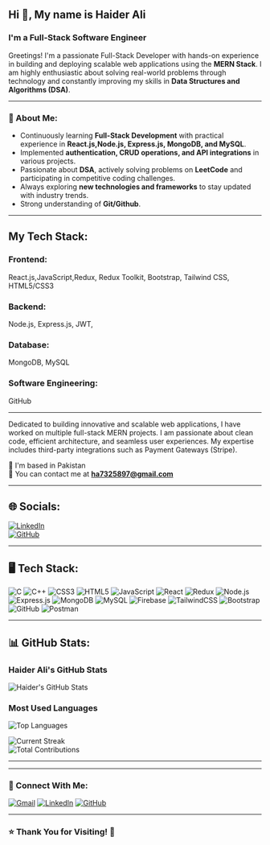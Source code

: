 ## Hi 👋, My name is Haider Ali
### I'm a Full-Stack Software Engineer

Greetings! I'm a passionate Full-Stack Developer with hands-on experience in building and deploying scalable web applications using the **MERN Stack**. I am highly enthusiastic about solving real-world problems through technology and constantly improving my skills in **Data Structures and Algorithms (DSA)**.

---

### 🚀 About Me:
- Continuously learning **Full-Stack Development** with practical experience in **React.js,Node.js, Express.js, MongoDB, and MySQL**.
- Implemented **authentication, CRUD operations, and API integrations** in various projects.
- Passionate about **DSA**, actively solving problems on **LeetCode** and participating in competitive coding challenges.
- Always exploring **new technologies and frameworks** to stay updated with industry trends.
- Strong understanding of **Git/Github**.

---
## My Tech Stack:

### Frontend:
React.js,JavaScript,Redux, Redux Toolkit, Bootstrap, Tailwind CSS, HTML5/CSS3

### Backend:
Node.js, Express.js, JWT,

### Database:
MongoDB, MySQL

### Software Engineering:
GitHub

---

Dedicated to building innovative and scalable web applications, I have worked on multiple full-stack MERN projects. I am passionate about clean code, efficient architecture, and seamless user experiences. My expertise includes third-party integrations such as Payment Gateways (Stripe).

📍 I'm based in Pakistan  
📧 You can contact me at **ha7325897@gmail.com**

---

## 🌐 Socials:
[![LinkedIn](https://img.shields.io/badge/LinkedIn-0077B5?style=for-the-badge&logo=linkedin&logoColor=white)](https://www.linkedin.com/in/haider-ali21/)  
[![GitHub](https://img.shields.io/badge/GitHub-181717?style=for-the-badge&logo=github&logoColor=white)](https://github.com/HaiderAli777)

---

## 🖥️ Tech Stack:
![C](https://img.shields.io/badge/C-A8B9CC?style=for-the-badge&logo=c&logoColor=white)
![C++](https://img.shields.io/badge/C%2B%2B-00599C?style=for-the-badge&logo=c%2B%2B&logoColor=white)
![CSS3](https://img.shields.io/badge/CSS3-1572B6?style=for-the-badge&logo=css3&logoColor=white)
![HTML5](https://img.shields.io/badge/HTML5-E34F26?style=for-the-badge&logo=html5&logoColor=white)
![JavaScript](https://img.shields.io/badge/JavaScript-F7DF1E?style=for-the-badge&logo=javascript&logoColor=black)
![React](https://img.shields.io/badge/React-20232A?style=for-the-badge&logo=react&logoColor=61DAFB)
![Redux](https://img.shields.io/badge/Redux-764ABC?style=for-the-badge&logo=redux&logoColor=white)
![Node.js](https://img.shields.io/badge/Node.js-339933?style=for-the-badge&logo=nodedotjs&logoColor=white)
![Express.js](https://img.shields.io/badge/Express.js-000000?style=for-the-badge&logo=express&logoColor=white)
![MongoDB](https://img.shields.io/badge/MongoDB-4EA94B?style=for-the-badge&logo=mongodb&logoColor=white)
![MySQL](https://img.shields.io/badge/MySQL-4479A1?style=for-the-badge&logo=mysql&logoColor=white)
![Firebase](https://img.shields.io/badge/Firebase-FFCA28?style=for-the-badge&logo=firebase&logoColor=black)
![TailwindCSS](https://img.shields.io/badge/TailwindCSS-38B2AC?style=for-the-badge&logo=tailwind-css&logoColor=white)
![Bootstrap](https://img.shields.io/badge/Bootstrap-7952B3?style=for-the-badge&logo=bootstrap&logoColor=white)
![GitHub](https://img.shields.io/badge/GitHub-181717?style=for-the-badge&logo=github&logoColor=white)
![Postman](https://img.shields.io/badge/Postman-FF6C37?style=for-the-badge&logo=postman&logoColor=white)

---

## 📊 GitHub Stats:

### Haider Ali's GitHub Stats

![Haider's GitHub Stats](https://github-readme-stats.vercel.app/api?username=HaiderAli777&show_icons=true&theme=radical)
### Most Used Languages

![Top Languages](https://github-readme-stats.vercel.app/api/top-langs/?username=HaiderAli777&layout=compact&theme=radical)
<div align="leftr">
  
![Current Streak](https://github-readme-streak-stats.herokuapp.com/?user=HaiderAli777&theme=radical)  
![Total Contributions](https://komarev.com/ghpvc/?username=HaiderAli777&color=green) 


</div>




---

---



### 📩 Connect With Me:
[![Gmail](https://img.shields.io/badge/Email-ha7325897@gmail.com-red?style=for-the-badge&logo=gmail&logoColor=white)](mailto:ha7325897@gmail.com)
[![LinkedIn](https://img.shields.io/badge/LinkedIn-HaiderAli-blue?style=for-the-badge&logo=linkedin&logoColor=white)](https://www.linkedin.com/in/haider-ali21/)
[![GitHub](https://img.shields.io/badge/GitHub-HaiderAli777-181717?style=for-the-badge&logo=github&logoColor=white)](https://github.com/HaiderAli777)

---

### ⭐ **Thank You for Visiting!** 🚀
